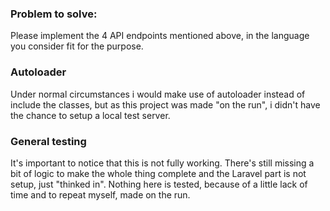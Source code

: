 ### Problem to solve:
Please implement the 4 API endpoints mentioned above, in the language you consider fit for the purpose.

### Autoloader
Under normal circumstances i would make use of autoloader instead of include the classes, but as this project was made "on the run", i didn't have the chance to setup a local test server.

### General testing
It's important to notice that this is not fully working. There's still missing a bit of logic to make the whole thing complete and the Laravel part is not setup, just "thinked in". Nothing here is tested, because of a little lack of time and to repeat myself, made on the run.